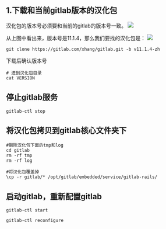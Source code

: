## 1.下载和当前gitlab版本的汉化包
汉化包的版本号必须要和当前的gitlab的版本号一致。
![](http://p4sk87cgm.bkt.clouddn.com/15344924087523.jpg)

从上图中看出来，版本号是11.1.4，那么我们要找的汉化包是：
![](http://p4sk87cgm.bkt.clouddn.com/15344925186996.jpg)

```
git clone https://gitlab.com/xhang/gitlab.git -b v11.1.4-zh
```

下载后确认版本号

```
# 进到汉化包目录
cat VERSION
```

## 停止gitlab服务

```
gitlab-ctl stop
```

## 将汉化包拷贝到gitlab核心文件夹下

```
#删除汉化包下面的tmp和log
cd gitlab
rm -rf tmp
rm -rf log

#将汉化包覆盖掉
\cp -r gitlab/* /opt/gitlab/embedded/service/gitlab-rails/
```

## 启动gitlab，重新配置gitlab

```
gitlab-ctl start

gitlab-ctl reconfigure
```

